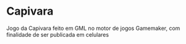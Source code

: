 # Capivara
Jogo da Capivara feito em GML no motor de jogos Gamemaker, com finalidade de ser publicada em celulares
